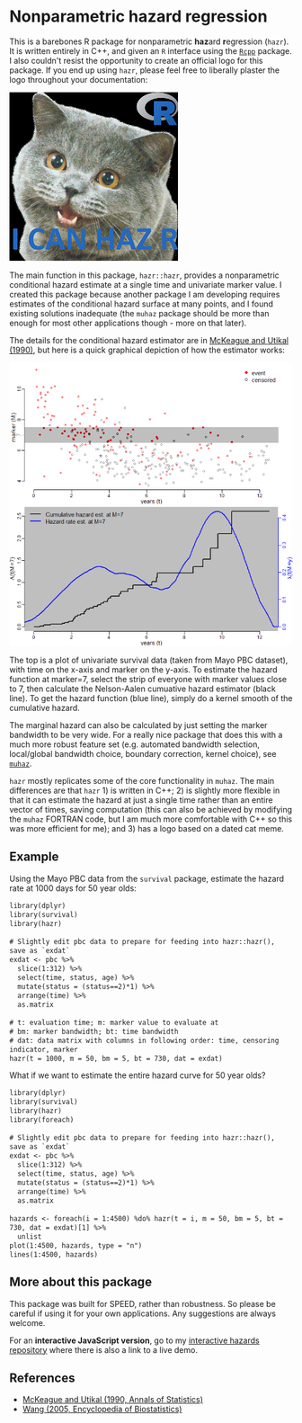 # Nonparametric hazard regression
This is a barebones R package for nonparametric **haz**ard **r**egression (`hazr`). It is written entirely in C++, and given an `R` interface using the [`Rcpp`](https://github.com/RcppCore/Rcpp) package. I also couldn't resist the opportunity to create an official logo for this package. If you end up using `hazr`, please feel free to liberally plaster the logo throughout your documentation:

![hazrlogo](/pictures/hazrlogo.png)

The main function in this package, `hazr::hazr`, provides a nonparametric conditional hazard estimate at a single time and univariate marker value. I created this package because another package I am developing requires estimates of the conditional hazard surface at many points, and I found existing solutions inadequate (the `muhaz` package should be more than enough for most other applications though - more on that later).

The details for the conditional hazard estimator are in [McKeague and Utikal (1990)](http://projecteuclid.org/euclid.aos/1176347745), but here is a quick graphical depiction of how the estimator works:

![coha](/pictures/coha.png)

The top is a plot of univariate survival data (taken from Mayo PBC dataset), with time on the x-axis and marker on the y-axis. To estimate the hazard function at marker=7, select the strip of everyone with marker values close to 7, then calculate the Nelson-Aalen cumuative hazard estimator (black line). To get the hazard function (blue line), simply do a kernel smooth of the cumulative hazard.

The marginal hazard can also be calculated by just setting the marker bandwidth to be very wide. For a really nice package that does this with a much more robust feature set (e.g. automated bandwidth selection, local/global bandwidth choice, boundary correction, kernel choice), see [`muhaz`](http://cran.r-project.org/web/packages/muhaz/).

`hazr` mostly replicates some of the core functionality in `muhaz`. The main differences are that `hazr` 1) is written in C++; 2) is slightly more flexible in that it can estimate the hazard at just a single time rather than an entire vector of times, saving computation (this can also be achieved by modifying the `muhaz` FORTRAN code, but I am much more comfortable with C++ so this was more efficient for me); and 3) has a logo based on a dated cat meme.

## Example
Using the Mayo PBC data from the `survival` package, estimate the hazard rate at 1000 days for 50 year olds:

    library(dplyr)
    library(survival)
    library(hazr)
    
    # Slightly edit pbc data to prepare for feeding into hazr::hazr(), save as `exdat`
    exdat <- pbc %>%
      slice(1:312) %>%
      select(time, status, age) %>%
      mutate(status = (status==2)*1) %>%
      arrange(time) %>%
      as.matrix
    
    # t: evaluation time; m: marker value to evaluate at
    # bm: marker bandwidth; bt: time bandwidth
    # dat: data matrix with columns in following order: time, censoring indicator, marker
    hazr(t = 1000, m = 50, bm = 5, bt = 730, dat = exdat)

What if we want to estimate the entire hazard curve for 50 year olds?

    library(dplyr)
    library(survival)
    library(hazr)
    library(foreach)
    
    # Slightly edit pbc data to prepare for feeding into hazr::hazr(), save as `exdat`
    exdat <- pbc %>%
      slice(1:312) %>%
      select(time, status, age) %>%
      mutate(status = (status==2)*1) %>%
      arrange(time) %>%
      as.matrix
    
    hazards <- foreach(i = 1:4500) %do% hazr(t = i, m = 50, bm = 5, bt = 730, dat = exdat)[1] %>%
      unlist
    plot(1:4500, hazards, type = "n")
    lines(1:4500, hazards)

## More about this package
This package was built for SPEED, rather than robustness. So please be careful if using it for your own applications. Any suggestions are always welcome.

For an **interactive JavaScript version**, go to my [interactive hazards repository](https://github.com/liangcj/interactivehazard) where there is also a link to a live demo.

## References
- [McKeague and Utikal (1990, Annals of Statistics)](http://projecteuclid.org/euclid.aos/1176347745)
- [Wang (2005, Encyclopedia of Biostatistics)](http://anson.ucdavis.edu/~wang/paper/hazardeob4.pdf)
